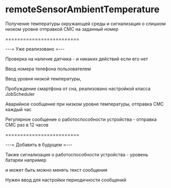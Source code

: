 # remoteSensorAmbientTemperature
Получение температуры окружающей среды и сигнализация о слишком низком уровне отправкой СМС на заданный номер

=========================

---= Уже реализовано =---

Проверка на наличие датчика - и никаких действий если его нет

Ввод номера телефона пользователем

Ввод уровня низкой температуры,

Пробуждение смартфона от сна, реализовано настройкой класса JobScheduler

Аварийное сообщение при низком уровне температуры, отправка СМС каждый час

Регулярное сообщение о работоспособности устройства - отправка СМС раз в 12 часов

=========================


---= Добавить в будущем =---

Также сигнализация о работоспособности устройства - уровень батареи например

и может быть можно менять текст сообщения

Нужен ввод для настройки периодичности сообщений
